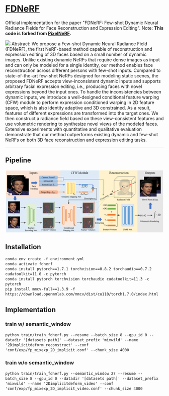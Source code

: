 # [FDNeRF](https://fdnerf.github.io/)
Official implementation for the paper "FDNeRF: Few-shot Dynamic Neural Radiance Fields for Face Reconstruction and Expression Editing".
Note: **This code is forked from [PixelNeRF](https://github.com/sxyu/pixel-nerf).**

<img src='https://github.com/FDNeRF/FDNeRF.github.io/blob/main/static/images/teaser.png'>
Abstract: We propose a Few-shot Dynamic Neural Radiance Field (FDNeRF), the first NeRF-based method capable of reconstruction and expression editing of 3D faces based on a small number of dynamic images. Unlike existing dynamic NeRFs that require dense images as input and can only be modeled for a single identity, our method enables face reconstruction across different persons with few-shot inputs. Compared to state-of-the-art few-shot NeRFs designed for modeling static scenes, the proposed FDNeRF accepts view-inconsistent dynamic inputs and supports arbitrary facial expression editing, i.e., producing faces with novel expressions beyond the input ones. To handle the inconsistencies between dynamic inputs, we introduce a well-designed conditional feature warping (CFW) module to perform expression conditioned warping in 2D feature space, which is also identity adaptive and 3D constrained. As a result, features of different expressions are transformed into the target ones. We then construct a radiance field based on these view-consistent features and use volumetric rendering to synthesize novel views of the modeled faces. Extensive experiments with quantitative and qualitative evaluation demonstrate that our method outperforms existing dynamic and few-shot NeRFs on both 3D face reconstruction and expression editing tasks.


---

## Pipeline
<img src='https://github.com/FDNeRF/FDNeRF.github.io/blob/main/static/images/pipeline_v4.png'>


## Installation
```
conda env create -f environment.yml
conda activate fdnerf
conda install pytorch==1.7.1 torchvision==0.8.2 torchaudio==0.7.2 cudatoolkit=11.0 -c pytorch
conda install pytorch torchvision torchaudio cudatoolkit=11.3 -c pytorch
pip install mmcv-full==1.3.9 -f https://download.openmmlab.com/mmcv/dist/cu110/torch1.7.0/index.html
```

## Implementation

### train w/ semantic_window 
```
python train/train_fdnerf.py --resume --batch_size 8 --gpu_id 0 --datadir '[datasets path]' --dataset_prefix 'mixwild' --name '2Dimplicitdeform_reconstruct' --conf 'conf/exp/fp_mixexp_2D_implicit.conf' --chunk_size 4000
```

### train w/o semantic_window 
```
python train/train_fdnerf.py --semantic_window 27 --resume --batch_size 8 --gpu_id 0 --datadir '[datasets path]' --dataset_prefix 'mixwild' --name '2Dimplicitdeform_video' --conf 'conf/exp/fp_mixexp_2D_implicit_video.conf' --chunk_size 4000
```
